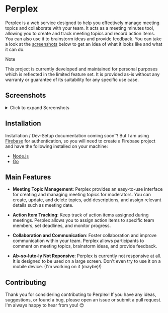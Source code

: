# Perplex

Perplex is a web service designed to help you effectively manage meeting topics and collaborate with your team.
It acts as a meeting minutes tool, allowing you to create and track meeting topics and record action items.
You can also use it to brainstorm ideas and provide feedback. You can take a look at the [screenshots](#screenshots) below to get an idea of what it looks like and what it can do.

> [!NOTE]
> This project is currently developed and maintained for personal purposes which is reflected in the limited feature set.
> It is provided as-is without any warranty or guarantee of its suitability for any specific use case.

## Screenshots

<details>
  <summary>Click to expand Screenshots</summary>

**Note:** These screenshots may not reflect the current state of the project.

### Dashboard

![](./assets/Scr-Dashboard.png)

### Project Overview

![](./assets/Scr-Project-Overview.png)

### Create Meeting

![](./assets/Scr-Create-Meeting.png)

### Create Topic

![](./assets/Scr-Create-Topic.png)

### Topic Overview

![](./assets/Scr-Topic-Overview.png)

</details>

## Installation

Installation / Dev-Setup documentation coming soon™!
But I am using [Firebase](https://firebase.google.com/) for authentication,
so you will need to create a Firebase project and have the following installed on your machine:

- [Node.js](https://nodejs.org/en/)
- [Go](https://golang.org/)

## Main Features

- **Meeting Topic Management**: Perplex provides an easy-to-use interface for creating and managing meeting topics for moderators. You can create, update, and delete topics, add descriptions, and assign relevant details such as meeting date.

- **Action Item Tracking**: Keep track of action items assigned during meetings. Perplex allows you to assign action items to specific team members, set deadlines, and monitor progress.

- **Collaboration and Communication**: Foster collaboration and improve communication within your team. Perplex allows participants to comment on meeting topics, brainstorm ideas, and provide feedback.

- **Ab-so-lute-ly Not Reponsive**: Perplex is currently not responsive at all. It is designed to be used on a large screen. Don't even try to use it on a mobile device. (I'm working on it (maybe)!)

## Contributing

Thank you for considering contributing to Perplex! If you have any ideas, suggestions, or found a bug, please open an issue or submit a pull request. I'm always happy to hear from you! 😊
